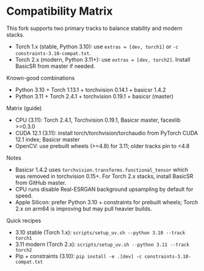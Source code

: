 # Compatibility Matrix

This fork supports two primary tracks to balance stability and modern stacks.

- Torch 1.x (stable, Python 3.10): use `extras = [dev, torch1]` or `-c constraints-3.10-compat.txt`.
- Torch 2.x (modern, Python 3.11+): use `extras = [dev, torch2]`. Install BasicSR from master if needed.

Known-good combinations

- Python 3.10 + Torch 1.13.1 + torchvision 0.14.1 + basicsr 1.4.2
- Python 3.11 + Torch 2.4.1 + torchvision 0.19.1 + basicsr (master)

Matrix (guide)
- CPU (3.11): Torch 2.4.1, Torchvision 0.19.1, Basicsr master, facexlib >=0.3.0
- CUDA 12.1 (3.11): install torch/torchvision/torchaudio from PyTorch CUDA 12.1 index; Basicsr master
- OpenCV: use prebuilt wheels (>=4.8) for 3.11; older tracks pin to <4.8

Notes
- Basicsr 1.4.2 uses `torchvision.transforms.functional_tensor` which was removed in torchvision 0.15+. For Torch 2.x stacks, install BasicSR from GitHub master.
- CPU runs disable Real-ESRGAN background upsampling by default for speed.
- Apple Silicon: prefer Python 3.10 + constraints for prebuilt wheels; Torch 2.x on arm64 is improving but may pull heavier builds.

Quick recipes
- 3.10 stable (Torch 1.x): `scripts/setup_uv.sh --python 3.10 --track torch1`
- 3.11 modern (Torch 2.x): `scripts/setup_uv.sh --python 3.11 --track torch2`
- Pip + constraints (3.10): `pip install -e .[dev] -c constraints-3.10-compat.txt`
